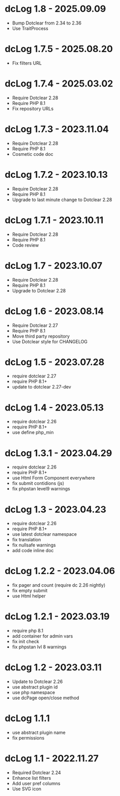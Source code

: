 dcLog 1.8 - 2025.09.09
===========================================================
* Bump Dotclear from 2.34 to 2.36
* Use TraitProcess

dcLog 1.7.5 - 2025.08.20
===========================================================
* Fix filters URL

dcLog 1.7.4 - 2025.03.02
===========================================================
* Require Dotclear 2.28
* Require PHP 8.1
* Fix repository URLs

dcLog 1.7.3 - 2023.11.04
===========================================================
* Require Dotclear 2.28
* Require PHP 8.1
* Cosmetic code doc

dcLog 1.7.2 - 2023.10.13
===========================================================
* Require Dotclear 2.28
* Require PHP 8.1
* Upgrade to last minute change to Dotclear 2.28

dcLog 1.7.1 - 2023.10.11
===========================================================
* Require Dotclear 2.28
* Require PHP 8.1
* Code review

dcLog 1.7 - 2023.10.07
===========================================================
* Require Dotclear 2.28
* Require PHP 8.1
* Upgrade to Dotclear 2.28

dcLog 1.6 - 2023.08.14
===========================================================
* Require Dotclear 2.27
* Require PHP 8.1
* Move third party repository
* Use Dotclear style for CHANGELOG

dcLog 1.5 - 2023.07.28
===========================================================
* require dotclear 2.27
* require PHP 8.1+
* update to dotclear 2.27-dev

dcLog 1.4 - 2023.05.13
===========================================================
* require dotclear 2.26
* require PHP 8.1+
* use define php_min

dcLog 1.3.1 - 2023.04.29
===========================================================
* require dotclear 2.26
* require PHP 8.1+
* use Html Form Component everywhere
* fix submit contidions (js)
* fix phpstan level9 warnings

dcLog 1.3 - 2023.04.23
===========================================================
* require dotclear 2.26
* require PHP 8.1+
* use latest dotclear namespace
* fix translation
* fix nullsafe warnings
* add code inline doc

dcLog 1.2.2 - 2023.04.06
===========================================================
* fix pager and count (require dc 2.26 nightly)
* fix empty submit
* use Html helper

dcLog 1.2.1 - 2023.03.19
===========================================================
* require php 8.1
* add container for admin vars
* fix init check
* fix phpstan lvl 8 warnings

dcLog 1.2 - 2023.03.11
===========================================================
* Update to Dotclear 2.26
* use abstract plugin id
* use php namespace
* use dcPage open/close method

dcLog 1.1.1
===========================================================
* use abstract plugin name
* fix permissions

dcLog 1.1 - 2022.11.27
===========================================================
* Required Dotclear 2.24
* Enhance list filters
* Add user pref columns
* Use SVG icon